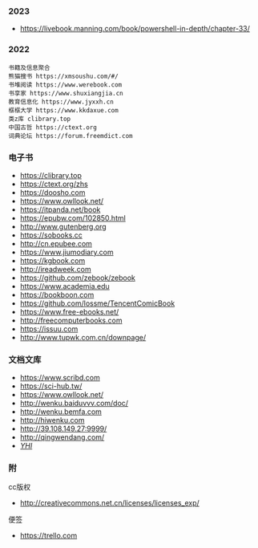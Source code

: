 ### 2023

* https://livebook.manning.com/book/powershell-in-depth/chapter-33/

### 2022

```
书籍及信息聚合
熊猫搜书 https://xmsoushu.com/#/
书堆阅读 https://www.werebook.com
书享家 https://www.shuxiangjia.cn
教育信息化 https://www.jyxxh.cn
框框大学 https://www.kkdaxue.com
类z库 clibrary.top
中国古哲 https://ctext.org
词典论坛 https://forum.freemdict.com
```

### 电子书

* https://clibrary.top
* https://ctext.org/zhs
* https://doosho.com
* https://www.owllook.net/
* https://itpanda.net/book
* https://epubw.com/102850.html
* http://www.gutenberg.org
* https://sobooks.cc
* http://cn.epubee.com
* https://www.jiumodiary.com
* https://kgbook.com
* http://ireadweek.com
* https://github.com/zebook/zebook
* https://www.academia.edu
* https://bookboon.com
* https://github.com/lossme/TencentComicBook 
* https://www.free-ebooks.net/
* http://freecomputerbooks.com
* https://issuu.com
* http://www.tupwk.com.cn/downpage/


### 文档文库

* https://www.scribd.com
* https://sci-hub.tw/
* https://www.owllook.net/
* http://wenku.baiduvvv.com/doc/
* http://wenku.bemfa.com
* http://hiwenku.com
* http://39.108.149.27:9999/
* http://qingwendang.com/
* <i>[YHI](https://shui.azurewebsites.net/bdwk/)</i>

### 附

cc版权

*  http://creativecommons.net.cn/licenses/licenses_exp/

便签

* https://trello.com
